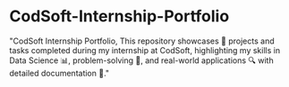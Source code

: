 # CodSoft-Internship-Portfolio
"CodSoft Internship Portfolio, This repository showcases 🌟 projects and tasks completed during my internship at CodSoft, highlighting my skills in Data Science 📊, problem-solving 🧩, and real-world applications 🔍 with detailed documentation 📖."
